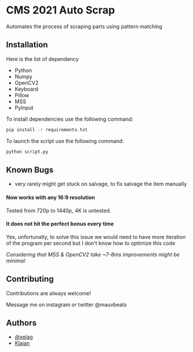 
# CMS 2021 Auto Scrap

Automates the process of scraping parts using pattern matching




## Installation

Here is the list of dependency

 - Python
 - Numpy
 - OpenCV2
 - Keyboard
 - Pillow
 - MSS
 - PyInput

To install dependencies use the following command:
```bash
pip install -r requirements.txt
```
To launch the script use the following command:
```bash
python script.py
```
## Known Bugs

- very rarely might get stuck on salvage, to fix salvage the item manually

#### Now works with any 16:9 resolution

Tested from 720p to 1440p, 4K is untested.

#### It does not hit the perfect bonus every time

Yes, unfortunatly, to solve this issue we would need to have more iteration of the program per second but I don't know how to optimize this code

*Considering that MSS & OpenCV2 take ~7-8ms improvements might be minimal*

## Contributing

Contributions are always welcome!

Message me on instagram or twitter @mauvbeats

  
## Authors

- [@xelag](https://www.github.com/xelag)
- [Klajan](https://github.com/Klajan)
  
